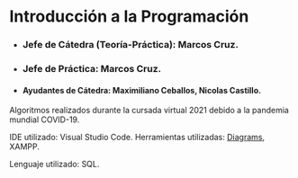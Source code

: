 # Introducción a la Programación

* ### Jefe de Cátedra (Teoría-Práctica): Marcos Cruz.
* ### Jefe de Práctica: Marcos Cruz.
* #### Ayudantes de Cátedra: Maximiliano Ceballos, Nicolas Castillo.

Algoritmos realizados durante la cursada virtual 2021 debido a la pandemia mundial COVID-19. 


IDE utilizado: Visual Studio Code.
Herramientas utilizadas: [Diagrams](https://app.diagrams.net), XAMPP.

Lenguaje utilizado: SQL.
